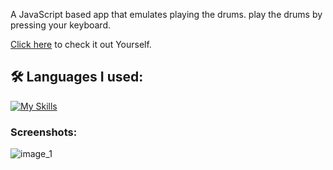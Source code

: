 A JavaScript based app that emulates playing the drums.
play the drums by pressing your keyboard.

[Click here](https://drumemulator.netlify.app/) to check it out Yourself.

<h2>🛠️ Languages I used:</h2>

[![My Skills](https://skillicons.dev/icons?i=js,html,css)](https://skillicons.dev)

<h3>Screenshots:</h3>


![image_1](/drumapp.png?raw=true "Optional Title")
